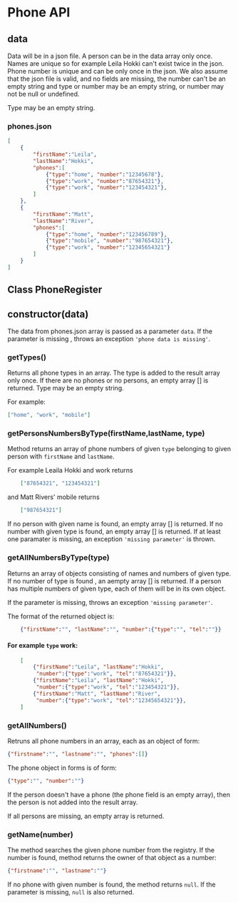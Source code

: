# Phone API

## data
Data will be in a json file. A person can be in the data array only once. Names are unique so for example Leila Hokki can't exist twice in the json. Phone number is unique and can be only once in the json. We also assume that the json file is valid, and no fields are missing, the number can't be an empty string and type or number may be an empty string, or number may not be null or undefined.

Type may be an empty string.

### phones.json

```json
[
    {
        "firstName":"Leila",
        "lastName":"Hokki",
        "phones":[
            {"type":"home", "number":"12345678"},
            {"type":"work", "number":"87654321"},
            {"type":"work", "number":"123454321"},
        ]
    },
    {
        "firstName":"Matt",
        "lastName":"River",
        "phones":[
            {"type":"home", "number":"123456789"},
            {"type":"mobile", "number":"987654321"},
            {"type":"work", "number":"12345654321"}
        ]
    }
]
```

## Class PhoneRegister

## **constructor(data)**

The data from phones.json array is passed as a parameter `data`. If the parameter is missing , throws an exception `'phone data is missing'`.

### **getTypes()**

Returns all phone types in an array. The type is added to the result array only once. If there are no phones or no persons, an empty array [] is returned. Type may be an empty string.

For example:

```json
["home", "work", "mobile"]
```

### **getPersonsNumbersByType(firstName,lastName, type)**

Method returns an array of phone numbers of given `type` belonging to given person with `firstName` and `lastName`.

For example Leaila Hokki and work returns
```json
    ["87654321", "123454321"]
```

and Matt Rivers' mobile returns
```json
    ["987654321"]
```

If no person with given name is found, an empty array [] is returned. 
If no number with given type is found, an empty array [] is returned.
If at least one paramater is missing, an exception `'missing parameter'` is thrown.

### **getAllNumbersByType(type)**

Returns an array of objects consisting of names and numbers of given type. If no number of type is found , an aempty array [] is returned. If a person has multiple numbers of given type, each of them will be in its own object.

If  the parameter is missing, throws an exception `'missing parameter'`.

The format of the returned  object is:

```json
    {"firstName":"", "lastName":"", "number":{"type":"", "tel":""}}
```

#### For example `type` work:

```json
    [
        {"firstName":"Leila", "lastName":"Hokki",
         "number":{"type":"work", "tel":"87654321"}},
        {"firstName":"Leila", "lastName":"Hokki",
         "number":{"type":"work", "tel":"123454321"}},
        {"firstName":"Matt", "lastName":"River",
         "number":{"type":"work", "tel":"12345654321"}},
    ]
```

### **getAllNumbers()**

Retruns all phone numbers in an array, each as an object of form:

```json
{"firstname":"", "lastname":"", "phones":[]}
```

The phone object in forms is of form:
```json
{"type":"", "number":""}
```

If the person doesn't have a phone (the phone field is an empty array), then the person is not added into the result array.

If all persons are missing, an empty array is returned.

### **getName(number)**

The method searches the given phone number from the registry. If the number is found, method returns the owner of that object as a number:

```json
{"firstname":"", "lastname":""}
```

If no phone with given number is found, the method returns `null`.
If the parameter is missing, `null` is also returned.